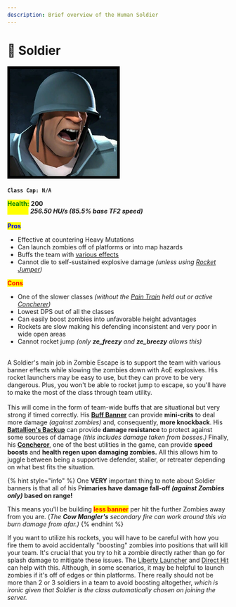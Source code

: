 ```yaml
---
description: Brief overview of the Human Soldier
---
```


# 🚀 Soldier

![](../../../.gitbook/assets/Icon_soldier_blue.jpg)

**`Class Cap: N/A`**

<mark style="color:green;">**Health:**</mark> **200**\
<mark style="color:yellow;">**Speed:**</mark> _**256.50 HU/s (85.5% base TF2 speed)**_\
\
<mark style="color:blue;">**Pros**</mark>

* Effective at countering Heavy Mutations
* Can launch zombies off of platforms or into map hazards
* Buffs the team with [various effects](secondaries.md)
* Cannot die to self-sustained explosive damage _(unless using_ [_Rocket Jumper_](primaries.md#rocket-jumper)_)_

<mark style="color:red;">**Cons**</mark>

* One of the slower classes _(without the_ [_Pain Train_](melees.md#pain-train) _held out or active_ [_Concherer_](secondaries.md#concheror)_)_
* Lowest DPS out of all the classes
* Can easily boost zombies into unfavorable height advantages
* Rockets are slow making his defending inconsistent and very poor in wide open areas
* Cannot rocket jump _(only **ze\_freezy** and **ze\_breezy** allows this)_

\
A Soldier's main job in Zombie Escape is to support the team with various banner effects while slowing the zombies down with AoE explosives. His rocket launchers may be easy to use, but they can prove to be very dangerous. Plus, you won't be able to rocket jump to escape, so you'll have to make the most of the class through team utility.\
\
This will come in the form of team-wide buffs that are situational but very strong if timed correctly. His [**Buff Banner**](secondaries.md#buff-banner) can provide **mini-crits** to deal more damage _(against zombies)_ and, consequently, **more knockback**. His [**Battallion's Backup**](secondaries.md#battalions-backup) can provide **damage resistance** to protect against some sources of damage _(this includes damage taken from bosses.)_ Finally, his [**Concheror**](secondaries.md#concheror), one of the best utilities in the game, can provide **speed boosts** and **health regen upon damaging zombies.** All this allows him to juggle between being a supportive defender, staller, or retreater depending on what best fits the situation.&#x20;

{% hint style="info" %}
One **VERY** important thing to note about Soldier banners is that all of his P**rimaries have damage fall-off&#x20;**_**(against Zombies only)**_**&#x20;based on range!**&#x20;

This means you'll be building <mark style="color:red;">**less banner**</mark> per hit the further Zombies away from you are. (_The **Cow Mangler's** secondary fire can work around this via burn damage from afar.)_
{% endhint %}

If you want to utilize his rockets, you will have to be careful with how you fire them to avoid accidentally "boosting" zombies into positions that will kill your team. It's crucial that you try to hit a zombie directly rather than go for splash damage to mitigate these issues. The [Liberty Launcher](primaries.md#liberty-launcher) and [Direct Hit](primaries.md#direct-hit) can help with this. Although, in some scenarios, it may be helpful to launch zombies if it's off of edges or thin platforms. There really should not be more than 2 or 3 soldiers in a team to avoid boosting altogether, _which is ironic given that Soldier is the class automatically chosen on joining the server._
